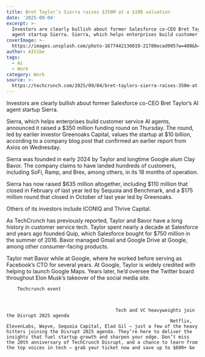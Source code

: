 ```yaml
---
title: Bret Taylor’s Sierra raises $350M at a $10B valuation
date: '2025-09-04'
excerpt: >-
  Investors are clearly bullish about former Salesforce co-CEO Bret Taylor’s AI
  agent startup Sierra. Sierra, which helps enterprises build customer ser...
coverImage: >-
  https://images.unsplash.com/photo-1677442136019-21780ecad995?w=400&h=200&fit=crop&auto=format
author: AIVibe
tags:
  - Ai
  - Work
category: Work
source: >-
  https://techcrunch.com/2025/09/04/bret-taylors-sierra-raises-350m-at-a-10b-valuation/
---
```

Investors are clearly bullish about former Salesforce co-CEO Bret Taylor’s AI agent startup Sierra.

Sierra, which helps enterprises build customer service AI agents, announced it raised a $350 million funding round on Thursday. The round, led by earlier investor Greenoaks Capital, values the startup at $10 billion, according to a company blog post that confirmed an earlier report from Axios on Wednesday.


	
	




	
	



Sierra was founded in early 2024 by Taylor and longtime Google alum Clay Bavor. The company claims to have landed hundreds of customers, including SoFi, Ramp, and Brex, among others, in its 18 months of operation.

Sierra has now raised $635 million altogether, including $110 million that closed in February of last year led by Sequoia and Benchmark, and a $175 million round that closed in October of last year led by Greenoaks.

Others of its investors include ICONIQ and Thrive Capital.

As TechCrunch has previously reported, Taylor and Bavor have a long history in customer service tech. Taylor spent nearly a decade at Salesforce and years ago founded Quip, which Salesforce bought for $750 million in the summer of 2016. Bavor managed Gmail and Google Drive at Google, among other consumer-facing products.

Taylor met Bavor while at Google, where he worked before serving as Facebook’s CTO for several years. At Google, Taylor is widely credited with helping to launch Google Maps. Years later, he’d oversee the Twitter board throughout Elon Musk’s takeover of the social media site.

	
		
					
		Techcrunch event
		
			
				
											Tech and VC heavyweights join the Disrupt 2025 agenda
																Netflix, ElevenLabs, Wayve, Sequoia Capital, Elad Gil — just a few of the heavy hitters joining the Disrupt 2025 agenda. They’re here to deliver the insights that fuel startup growth and sharpen your edge. Don’t miss the 20th anniversary of TechCrunch Disrupt, and a chance to learn from the top voices in tech — grab your ticket now and save up to $600+ be
